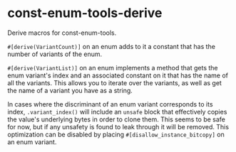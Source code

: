# const-enum-tools-derive
Derive macros for const-enum-tools.

`#[derive(VariantCount)]` on an enum adds to it a constant that has the number of variants of the enum.

`#[derive(VariantList)]` on an enum implements a method that gets the enum variant's index and an associated constant on it that has the name of all the variants.
This allows you to iterate over the variants, as well as get the name of a variant you have as a string.

In cases where the discriminant of an enum variant corresponds to its index, `.variant_index()` will include an `unsafe` block that effectively copies
the value's underlying bytes in order to clone them. This seems to be safe for now, but if any unsafety is found to leak through it will be removed. This optimization can be disabled by placing
`#[disallow_instance_bitcopy]` on an enum variant.
